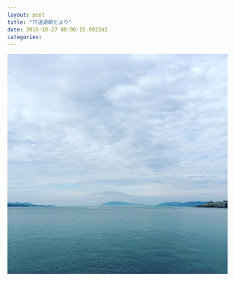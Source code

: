 ```yaml
---
layout: post
title: "宍道湖朝だより"
date: 2016-10-27 08:00:15.692242
categories: 
---
```


![](/assets/images/201610/14624834_1270971262955855_1744044532229472256_n.jpg)


